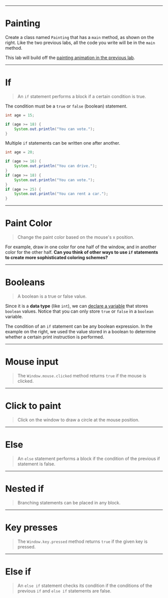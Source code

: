 <meta name="text" content="Use loops and conditions to create a painting application.">
<meta name="objective" content="create an application to draw on the window with the mouse">

---

# Painting

Create a class named `Painting` that has a `main` method, as shown on the right. Like the two previous labs, all the code you write will be in the `main` method.

This lab will build off the [painting animation in the previous lab](../animation/#_painting).

---

# If

> An <code>if</code> statement performs a block if a certain condition is true.

The condition must be a `true` or `false` (boolean) statement.

```java
int age = 15;

if (age >= 18) {
	System.out.println("You can vote.");
}
```

Multiple `if` statements can be written one after another.

```java
int age = 20;

if (age >= 16) {
	System.out.println("You can drive.");
}
if (age >= 18) {
	System.out.println("You can vote.");
}
if (age >= 25) {
	System.out.println("You can rent a car.");
}
```


---

# Paint Color

> Change the paint color based on the mouse's x position.

For example, draw in one color for one half of the window, and in another color for the other half. **Can you think of other ways to use `if` statements to create more sophisticated coloring schemes?**

---

# Booleans

> A boolean is a true or false value.

Since it is a **data type** (like `int`), we can [declare a variable](../animation/#_variables) that stores `boolean` values. Notice that you can only
store `true` or `false` in a `boolean` variable.

The condition of an `if` statement can be any boolean expression. In the example on the right, we used the value stored in a boolean to determine whether
a certain print instruction is performed.


---

# Mouse input

> The <code>Window.mouse.clicked</code> method returns <code>true</code> if the mouse is clicked.

---

# Click to paint

> Click on the window to draw a circle at the mouse position.

---

# Else

> An `else` statement performs a block if the condition of the previous if statement is false.

---

# Nested if

> Branching statements can be placed in any block.

---

# Key presses

> The <code>Window.key.pressed</code> method returns <code>true</code> if the given key is pressed.

---

# Else if

> An `else if` statement checks its condition if the conditions of the previous `if` and `else if` statements are false.
